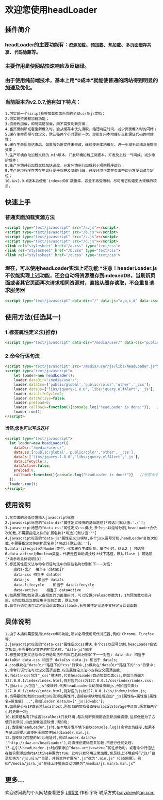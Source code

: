 欢迎您使用headLoader
==
插件简介
--
### headLoader的主要功能有：`资源加载`、`预加载`、`热加载`、`多页面缓存共享`、`代码隐藏`等。
### 主要作用是使网站快速响应及反编译。
### 由于使用纯前端技术，基本上用"0成本"就能使普通的网站得到明显的加速及优化。
### 当前版本为v2.0.7,他有如下特点：
    1.可实现一个script标签加载页面所需的全部css及js文档；
    2.可实现资源预加载功能；
    3.资源热加载，即随需随加载，而不需要刷新页面；
    4.当页面刷新或者重新载入时，会从缓存中优先读取，缩短响应时间，减少页面载入时的闪烁；
    5.缓存生命周期可自定义，默认每两个小时更新一次，即能复用本地缓存又能保证代码的时效性；
    6.缓存生命周期结束后，如果服务器文件未修改，继续使用本地缓存，进一步减少网络流量提高效率；
    7.生产环境自动加载文档的.min版本，开发环境加载正常版本，开发及上线一气呵成，减少维护成本；
    8.生产环境并行加载文档加快速度，开发环境串行加载利于观察程序运行；
    9.生产环境程序在内存中运行便于保护及隐藏代码，开发环境正常在页面中运行方便调试与定位；
    10.从v2.0.0版本后使用`indexedDB`数据库，容量不再受限制，尽可用它构建更大规模的项目。
快速上手
--
### 普通页面加载资源方法
```html
<script type="text/javascript" src="/a.js"></script>
<script type="text/javascript" src="/b.js"></script>
<script type="text/javascript" src="/c.js"></script>
<script type="text/javascript" src="/d.js"></script>
<link rel="stylesheet" href="/a.css" type="text/css">
<link rel="stylesheet" href="/b.css" type="text/css">
<link rel="stylesheet" href="/c.css" type="text/css">
```
### 现在，可以使用headLoader实现上述功能  *注意！headerLoader.js不仅能实现上述功能，还会自动将资源缓存到indexedDB，当刷新页面或者其它页面再次请求相同资源时，直接从缓存读取，不会重复请求服务器
```html
<script type="text/javascript" data-dir="/" data-js="a,b,c,d" data-css="a,b,c" src="/headLoader.min.js"></script>
```
使用方法(任选其一)
--
### 1.标签属性定义法(推荐)
```html
<script type="text/javascript" data-dir="/media/user/" data-css="public/global,public/color,other,_css" data-js="libs/jquery-3.1.0,libs/jquery.elfAlert,_js" src="/media/user/js.min/libs/headLoader.min.js"></script>
```
### 2.命令行语句法
```html
<script type="text/javascript" src="/media/user/js/libs/headLoader.js"></script>
<script type="text/javascript">
    let loader=new headLoader();
    loader.dataDir="/media/user/";
    loader.dataCss=['public/global','public/color','other','_css'];
    loader.dataJs=['libs/jquery-1.8.0','libs/jquery.elfAlert','_js'];
    loader.dataLifeCycle=2;
    loader.dataActive=false;
    loader.preload=0;
    loader.callback=function(){console.log("headLoader is done!")};   //外部命令法可以定义回调函数
    loader.run();
</script>
```
#### 当然,您也可以写成这样
```html
<script type="text/javascript">
  let loader=new headLoader({
    dataDir:"/media/users/",
    dataCss:['public/global','public/color','other','_css'],
    dataJs:['libs/jquery-1.8.0','libs/jquery.elfAlert','_js'],
    dataLifeCycle:2,
    dataActive:false,
    preload:0,
    callback:function(){console.log("headLoader is done!")}   //外部命令法可以定义回调函数
  });
  loader.run();
</script>
```
使用说明
--
    1.在页面的合适位置插入javascript标签
    2.javascript标签的"data-dir"属性定义模块的基础路径(*可选)[默认值:'./'];
    3.javascript标签的"data-css"属性定义css模块,多个css以逗号分割,headLoader会依次加载,不需要指定文件的扩展名称(*可选)[默认值:'']
    4.javascript标签的"data-js"属性定义js模块,多个js以逗号分割,headLoader会依次加载,不需要指定文件的扩展名称(*可选)[默认值:''];
    5.data-lifecycle为Number类型，代表缓存生成周期，单位小时，默认2 | 可选项
    6.data-active为Boolean类型，代表是否自动切换线上线下路径，默认flase | 可选项 [*请参考具体说明13]
    5.标签属性定义法与命令行语句法中的属性名称分别如下一一对应:
        data-dir  相当于 dataDir
        data-css 相当于 dataCss
        data-js    相当于 dataJs
        data-lifecycle    相当于 dataLifecycle
        data-active    相当于 dataActive
    6.如果想预加载资源以备后面的页面使用时，可以设置preload参数为1，1为预加载功能开启，0为加载后立即应用于当前页面，默认为0
    8.命令行语句法可以定义回调函数callback,标签属性定义法不支持定义回调函数
具体说明
--
    1.由于本插件需要使用indexedDB功能,所以必须使用现代浏览器,例如:Chrome、Firefox等;
    2.javascript标签的"data-css"属性定义css模块,多个css以逗号分割,headLoader会依次加载,不需要指定文件的扩展名称，"data-js"同理
    3.标签属性定义法与命令行语句法中的属性名称分别如下一一对应: data-dir 相当于 dataDir data-css 相当于 dataCss data-js 相当于 dataJs;
    4.css模块在"dataDir"路径下的"css"目录中,js模块在"dataDir"路径下的"js"目录中;
    5.命令行语句法可以定义回调函数,标签属性定义法不支持定义回调函数.
    6.当data-css包含"_css"模块时,代表headLoader自动加载页面css,例如当页面为127.0.0.1/index/index.html,则对应的css为127.0.0.1/css/index/index.css;
    7.当data-js包含"_js"模块时,代表headLoader自动加载页面js,例如当页面为127.0.0.1/index/index.html,则对应的js为127.0.0.1/js/index/index.js;
    8.当需要给加载的css或js标签添加属性时,直接在模块地址后追加"_js|属性名=属性值|属性名=属性值|...",例如loader.dataJs=['_js|id=abc'];
    9.如果是公有IP或者非localhost,所加载的文档会直接从localStorage中读取,版本每两个小时更新一次;
    10.如果是私有IP或者localhost开发环境,每次刷新页面都会重新加载资源,这样做是为了方便开发调试,由此加载速度较慢,请知晓;
    11.当使用headLoader.js时,在本地开发环境下会以console.log()命令友情提示,如果不希望出现提示请使用压缩文件headLoader.min.js.
    12.当模块为完整的http地址时,例如loader.dataJs=['http://dwz.cn/headLoader'],将直接创建标签并加载,不进行任何处理.
    13.在引入headLoader.js时如果添加“data-active=true”属性参数时，或者命令行语法在给实例添加dataActive并置为true，此时开发环境正常加载,但是线上环境会将“/js/”目录切换为"/js.min/"目录，并将文件扩展名".js"改为".min.js"（CSS同理）。例如“/media/js/a.js”在线上环境会自动切换为“/media/js.min/a.min.js”
更多...
--
   欢迎访问我的个人网站查看更多 [UI精灵](http://www.uielf.com/headLoader/) 
   作者:宇哥
   联系方式:baiyukey@qq.com
